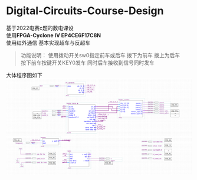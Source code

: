 # Digital-Circuits-Course-Design
基于2022电赛c题的数电课设\
使用**FPGA-Cyclone IV EP4CE6F17C8N**\
使用红外通信 基本实现超车与反超车

> 功能说明：
> 使用拨动开关sw0指定前车或后车 拨下为前车 拨上为后车\
> 按下前车按键开关KEY0发车 同时后车接收到信号同时发车

大体程序图如下
![](img/total.png)